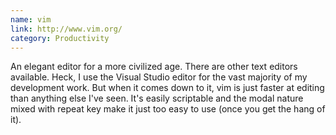 ```yaml
---
name: vim
link: http://www.vim.org/
category: Productivity
---
```


An elegant editor for a more civilized age.  There are other text editors
available.  Heck, I use the Visual Studio editor for the vast majority of my
development work.  But when it comes down to it, vim is just faster at editing
than anything else I've seen.  It's easily scriptable and the modal nature
mixed with repeat key make it just too easy to use (once you get the hang of
it).
